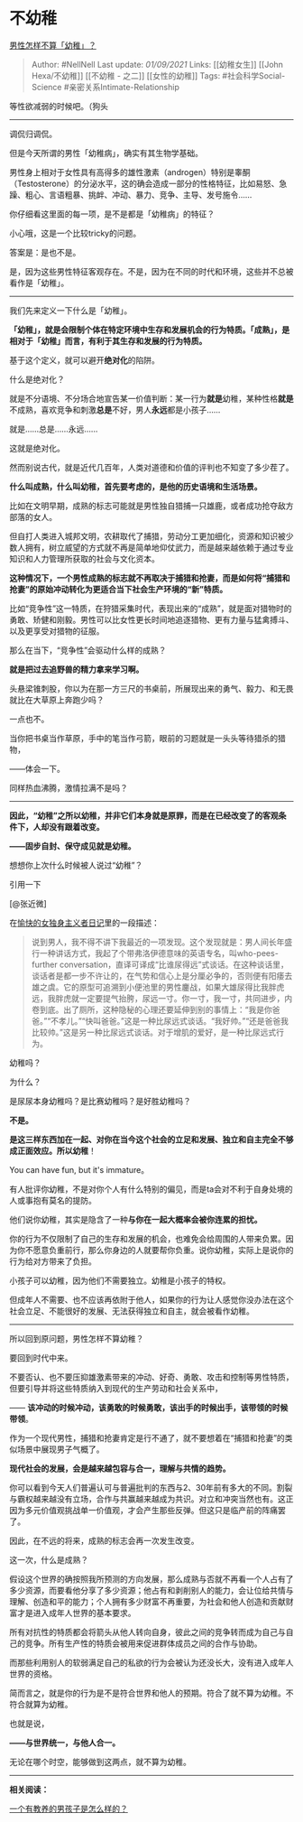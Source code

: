 # 不幼稚
[男性怎样不算「幼稚」？](https://www.zhihu.com/question/45730566/answer/1471565993)

> Author: #NellNell 
Last update: *01/09/2021* 
Links: [[幼稚女生]] [[John Hexa/不幼稚]] [[不幼稚 - 之二]] [[女性的幼稚]]
Tags: #社会科学Social-Science  #亲密关系Intimate-Relationship 
  

等性欲减弱的时候吧。（狗头

---

调侃归调侃。

但是今天所谓的男性「幼稚病」，确实有其生物学基础。

男性身上相对于女性具有高得多的雄性激素（androgen）特别是睾酮（Testosterone）的分泌水平，这的确会造成一部分的性格特征，比如易怒、急躁、粗心、言语粗暴、挑衅、冲动、暴力、竞争、主导、发号施令……

你仔细看这里面的每一项，是不是都是「幼稚病」的特征？

小心哦，这是一个比较tricky的问题。

  

  

  

答案是：是也不是。

是，因为这些男性特征客观存在。不是，因为在不同的时代和环境，这些并不总被看作是「幼稚」。

---

我们先来定义一下什么是「幼稚」。

**「幼稚」，就是会限制个体在特定环境中生存和发展机会的行为特质。「成熟」，是相对于「幼稚」而言，有利于其生存和发展的行为特质。**

基于这个定义，就可以避开**绝对化**的陷阱。

什么是绝对化？

就是不分语境、不分场合地宣告某一价值判断：某一行为**就是**幼稚，某种性格**就是**不成熟，喜欢竞争和刺激**总是**不好，男人**永远**都是小孩子……

就是……总是……永远……

这就是绝对化。

然而别说古代，就是近代几百年，人类对道德和价值的评判也不知变了多少茬了。

**什么叫成熟，什么叫幼稚，首先要考虑的，是他的历史语境和生活场景。**

比如在文明早期，成熟的标志可能就是男性独自猎捕一只雄鹿，或者成功抢夺敌方部落的女人。

但自打人类进入城邦文明，农耕取代了捕猎，劳动分工更加细化，资源和知识被少数人拥有，树立威望的方式就不再是简单地仰仗武力，而是越来越依赖于通过专业知识和人力管理所获取的社会与文化资本。

**这种情况下，一个男性成熟的标志就不再取决于捕猎和抢妻，而是如何将“捕猎和抢妻”的原始冲动转化为更适合当下社会生产环境的“新”特质。**

比如“竞争性”这一特质，在狩猎采集时代，表现出来的“成熟”，就是面对猎物时的勇敢、矫健和刚毅。男性可以比女性更长时间地追逐猎物、更有力量与猛禽搏斗、以及更享受对猎物的征服。

那么在当下，“竞争性”会驱动什么样的成熟？

  

  

**就是把过去追野兽的精力拿来学习啊。**

头悬梁锥刺股，你以为在那一方三尺的书桌前，所展现出来的勇气、毅力、和无畏就比在大草原上奔跑少吗？

一点也不。

当你把书桌当作草原，手中的笔当作弓箭，眼前的习题就是一头头等待猎杀的猎物，

——体会一下。

同样热血沸腾，激情拉满不是吗？

---

**因此，“幼稚”之所以幼稚，并非它们本身就是原罪，而是在已经改变了的客观条件下，人却没有跟着改变。**

**——固步自封、保守成见就是幼稚。**

想想你上次什么时候被人说过“幼稚”？

引用一下

[@张近微]

在[愉快的女独身主义者日记](https://zhuanlan.zhihu.com/p/242695345)里的一段描述：

> 说到男人，我不得不讲下我最近的一项发现。这个发现就是：男人间长年盛行一种讲话方式，我起了个带弗洛伊德意味的英语专名，叫who-pees-further conversation，直译可译成“比谁尿得远”式谈话。在这种谈话里，谈话者是都一步不许让的，在气势和信心上是分厘必争的，否则便有阳痿去雄之虞。它的原型可追溯到小便池里的男性鏖战，如果大雄尿得比我胖虎远，我胖虎就一定要提气抬胯，尿远一寸。你一寸，我一寸，共同进步，内卷到底。出了厕所，这种隐秘的心理还要延伸到别的事情上：“我是你爸爸。”“不孝儿。”“快叫爸爸。”这是一种比尿远式谈话。“我好帅。”“还是爸爸我比较帅。”这是另一种比尿远式谈话。对于增肌的爱好，是一种比尿远式行为。

  

幼稚吗？

为什么？

是尿尿本身幼稚吗？是比赛幼稚吗？是好胜幼稚吗？

**不是。**

**是这三样东西加在一起、对你在当今这个社会的立足和发展、独立和自主完全不够成正面效应。所以幼稚**！

You can have fun, but it's immature。

有人批评你幼稚，不是对你个人有什么特别的偏见，而是ta会对不利于自身处境的人或事抱有莫名的提防。

他们说你幼稚，其实是隐含了一种**与你在一起大概率会被你连累的担忧。**

你的行为不仅限制了自己的生存和发展的机会，也难免会给周围的人带来负累。因为你不愿意负重前行，那么你身边的人就要帮你负重。说你幼稚，实际上是说你的行为给对方带来了负担。

小孩子可以幼稚，因为他们不需要独立。幼稚是小孩子的特权。

但成年人不需要、也不应该再依附于他人，如果你的行为让人感觉你没办法在这个社会立足、不能很好的发展、无法获得独立和自主，就会被看作幼稚。

---

所以回到原问题，男性怎样不算幼稚？

要回到时代中来。

不要否认、也不要压抑雄激素带来的冲动、好奇、勇敢、攻击和控制等男性特质，但要引导并将这些特质纳入到现代的生产劳动和社会关系中，

—— **该冲动的时候冲动，该勇敢的时候勇敢，该出手的时候出手，该带领的时候带领**。

作为一个现代男性，捕猎和抢妻肯定是行不通了，就不要想着在“捕猎和抢妻”的类似场景中展现男子气概了。

**现代社会的发展，会是越来越包容与合一，理解与共情的趋势。**

你可以看到今天人们普遍认可与普遍批判的东西与2、30年前有多大的不同。割裂与霸权越来越没有立场，合作与共赢越来越成为共识。对立和冲突当然也有。这正因为多元价值观挑战单一价值观，才会产生那些反弹。但这只是临产前的阵痛罢了。

因此，在不远的将来，成熟的标志会再一次发生改变。

这一次，什么是成熟？

假设这个世界的确按照我所预测的方向发展，那么成熟与否就不再看一个人占有了多少资源，而要看他分享了多少资源；他占有和剥削别人的能力，会让位给共情与理解、创造和平的能力；个人拥有多少财富不再重要，为社会和他人创造和贡献财富才是进入成年人世界的基本要求。

所有对抗性的特质都会将箭头从他人转向自身，彼此之间的竞争转而成为自己与自己的竞争。所有生产性的特质会被用来促进群体成员之间的合作与协助。

而那些利用别人的软弱满足自己的私欲的行为会被认为还没长大，没有进入成年人世界的资格。

简而言之，就是你的行为是不是符合世界和他人的预期。符合了就不算为幼稚。不符合就算为幼稚。

也就是说，

**——与世界统一，与他人合一。**

无论在哪个时空，能够做到这两点，就不算为幼稚。

---

  

**相关阅读：**

[一个有教养的男孩子是怎么样的？](https://www.zhihu.com/question/288381809/answer/681425360)